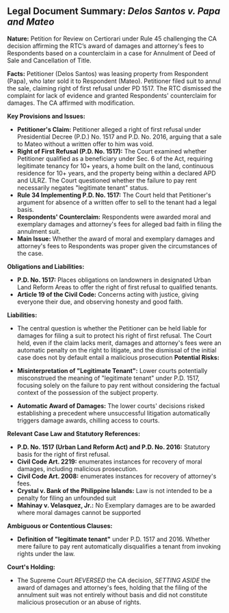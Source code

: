 ## Legal Document Summary: *Delos Santos v. Papa and Mateo*

**Nature:** Petition for Review on Certiorari under Rule 45 challenging the CA decision affirming the RTC’s award of damages and attorney's fees to Respondents based on a counterclaim in a case for Annulment of Deed of Sale and Cancellation of Title.

**Facts:** Petitioner (Delos Santos) was leasing property from Respondent (Papa), who later sold it to Respondent (Mateo). Petitioner filed suit to annul the sale, claiming right of first refusal under PD 1517. The RTC dismissed the complaint for lack of evidence and granted Respondents' counterclaim for damages. The CA affirmed with modification.

**Key Provisions and Issues:**

*   **Petitioner's Claim:** Petitioner alleged a right of first refusal under Presidential Decree (P.D.) No. 1517 and P.D. No. 2016, arguing that a sale to Mateo without a written offer to him was void.
*   **Right of First Refusal (P.D. No. 1517):** The Court examined whether Petitioner qualified as a beneficiary under Sec. 6 of the Act, requiring legitimate tenancy for 10+ years, a home built on the land, continuous residence for 10+ years, and the property being within a declared APD and ULRZ. The Court questioned whether the failure to pay rent necessarily negates "legitimate tenant" status.
*   **Rule 34 Implementing P.D. No. 1517:** The Court held that Petitioner's argument for absence of a written offer to sell to the tenant had a legal basis.
*   **Respondents' Counterclaim:** Respondents were awarded moral and exemplary damages and attorney's fees for alleged bad faith in filing the annulment suit.
*   **Main Issue:** Whether the award of moral and exemplary damages and attorney's fees to Respondents was proper given the circumstances of the case.

**Obligations and Liabilities:**

*   **P.D. No. 1517:** Places obligations on landowners in designated Urban Land Reform Areas to offer the right of first refusal to qualified tenants.
*   **Article 19 of the Civil Code:** Concerns acting with justice, giving everyone their due, and observing honesty and good faith.

**Liabilities:**

*   The central question is whether the Petitioner can be held liable for damages for filing a suit to protect his right of first refusal. The Court held, even if the claim lacks merit, damages and attorney's fees were an automatic penalty on the right to litigate, and the dismissal of the initial case does not by default entail a malicious prosecution
**Potential Risks:**

*   **Misinterpretation of "Legitimate Tenant":** Lower courts potentially misconstrued the meaning of "legitimate tenant" under P.D. 1517, focusing solely on the failure to pay rent without considering the factual context of the possession of the subject property.
*   **Automatic Award of Damages:** The lower courts' decisions risked establishing a precedent where unsuccessful litigation automatically triggers damage awards, chilling access to courts.

**Relevant Case Law and Statutory References:**

*   **P.D. No. 1517 (Urban Land Reform Act) and P.D. No. 2016:** Statutory basis for the right of first refusal.
*   **Civil Code Art. 2219:** enumerates instances for recovery of moral damages, including malicious prosecution.
*   **Civil Code Art. 2008:** enumerates instances for recovery of attorney's fees.
*   **Crystal v. Bank of the Philippine Islands:** Law is not intended to be a penalty for filing an unfounded suit
*   **Mahinay v. Velasquez, Jr.:** No Exemplary damages are to be awarded where moral damages cannot be supported

**Ambiguous or Contentious Clauses:**

*   **Definition of "legitimate tenant"** under P.D. 1517 and 2016. Whether mere failure to pay rent automatically disqualifies a tenant from invoking rights under the law.

**Court's Holding:**

*   The Supreme Court *REVERSED* the CA decision, *SETTING ASIDE* the award of damages and attorney's fees, holding that the filing of the annulment suit was not entirely without basis and did not constitute malicious prosecution or an abuse of rights.
